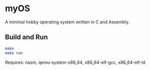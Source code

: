 # myOS

A minimal hobby operating system written in C and Assembly.

## Build and Run

```sh
make
make run
```

Requires: nasm, qemu-system-x86_64, x86_64-elf-gcc, x86_64-elf-ld